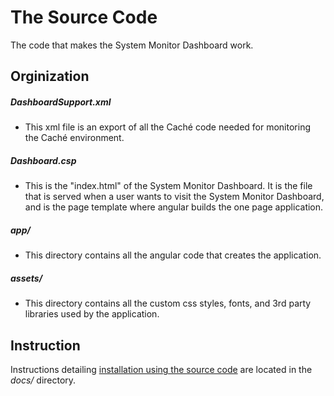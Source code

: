 # The Source Code
The code that makes the System Monitor Dashboard work.

## Orginization

##### DashboardSupport.xml
  - This xml file is an export of all the Caché code needed for monitoring the Caché environment.

##### Dashboard.csp
  - This is the "index.html" of the System Monitor Dashboard. It is the file that is served when a user wants to visit the System Monitor Dashboard, and is the page template where angular builds the one page application.

##### app/
  - This directory contains all the angular code that creates the application.

##### assets/
  - This directory contains all the custom css styles, fonts, and 3rd party libraries used by the application.

## Instruction
Instructions detailing [installation using the source code](https://github.com/CDTiernan/SystemMonitorDashboard/blob/master/docs/InstallUsingSourceCode.md) are located in the *docs/* directory.
